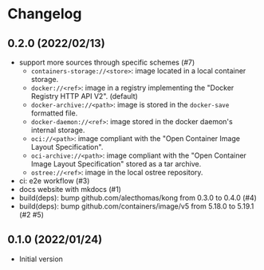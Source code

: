 # Changelog

## 0.2.0 (2022/02/13)

* support more sources through specific schemes (#7)
    * `containers-storage://<store>`: image located in a local container storage.
    * `docker://<ref>`: image in a registry implementing the "Docker Registry HTTP API V2". (default)
    * `docker-archive://<path>`: image is stored in the `docker-save` formatted file.
    * `docker-daemon://<ref>`: image stored in the docker daemon's internal storage.
    * `oci://<path>`: image compliant with the "Open Container Image Layout Specification".
    * `oci-archive://<path>`: image compliant with the "Open Container Image Layout Specification" stored as a tar archive.
    * `ostree://<ref>`: image in the local ostree repository.
* ci: e2e workflow (#3)
* docs website with mkdocs (#1)
* build(deps): bump github.com/alecthomas/kong from 0.3.0 to 0.4.0 (#4)
* build(deps): bump github.com/containers/image/v5 from 5.18.0 to 5.19.1 (#2 #5)

## 0.1.0 (2022/01/24)

* Initial version

